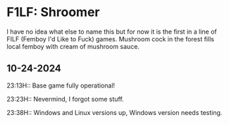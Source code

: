 F1LF: Shroomer
==============

I have no idea what else to name this but for now it is the first in a line of FILF (Femboy I'd Like to Fuck) games. Mushroom cock in the forest fills local femboy with cream of mushroom sauce.

10-24-2024
----------

23:13H::
Base game fully operational! 

23:23H::
Nevermind, I forgot some stuff.

23:38H::
Windows and Linux versions up, Windows version needs testing.
